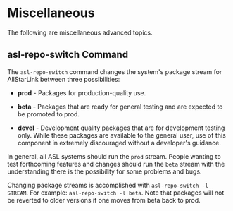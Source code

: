# Miscellaneous
The following are miscellaneous advanced topics.

## asl-repo-switch Command
The `asl-repo-switch` command changes the system's package stream
for AllStarLink between three possibilities:

* **prod** - Packages for production-quality use.

* **beta** - Packages that are ready for general testing and
are expected to be promoted to prod.

* **devel** - Development quality packages that are for
development testing only. While these packages are available
to the general user, use of this component in extremely
discouraged without a developer's guidance.

In general, all ASL systems should run the `prod` stream.
People wanting to test forthcoming features and changes
should run the `beta` stream with the understanding there
is the possibility for some problems and bugs.

Changing package streams is accomplished with `asl-repo-switch -l STREAM`.
For example: `asl-repo-switch -l beta`. Note that packages 
will not be reverted to older versions if one moves
from beta back to prod.